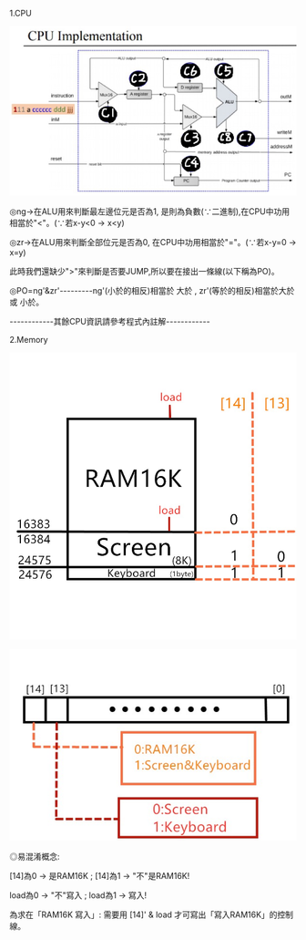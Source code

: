 1.CPU

![](https://github.com/ayd0122344/co108a/blob/master/05/C%E7%9A%84%E5%88%86%E5%B8%83%E5%9C%96.jpg)

◎ng→在ALU用來判斷最左邊位元是否為1, 是則為負數(∵二進制),在CPU中功用相當於"<"。(∵若x-y<0 → x<y)

◎zr→在ALU用來判斷全部位元是否為0, 在CPU中功用相當於"="。(∵若x-y=0 → x=y)

此時我們還缺少">"來判斷是否要JUMP,所以要在接出一條線(以下稱為PO)。

◎PO=ng'&zr'---------ng'(小於的相反)相當於 大於 , zr'(等於的相反)相當於大於 或 小於。

------------其餘CPU資訊請參考程式內註解------------



2.Memory

![](https://github.com/ayd0122344/co108a/blob/master/05/Memory.jpg)

![](https://github.com/ayd0122344/co108a/blob/master/05/Memorybit.jpg)

◎易混淆概念:

[14]為0 → 是RAM16K ; [14]為1 → "不"是RAM16K!

load為0 → "不"寫入 ; load為1 → 寫入!

為求在「RAM16K 寫入」: 需要用 [14]' & load 才可寫出「寫入RAM16K」的控制線。

